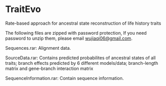 # TraitEvo
Rate-based approach for ancestral state reconstruction of life history traits

The following files are zipped with password protection, If you need password to unzip them, please email wujiaqi06@gmail.com.

Sequences.rar: Alignment data.

SourceData.rar: Contains predicted probabilites of ancestral states of all traits; branch effects predicted by 6 different models/data; branch-length matrix and gene-branch interaction matrix

SequenceInformation.rar: Contain sequence information.
